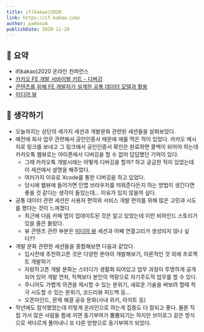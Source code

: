 ```yaml
---
title: if(kakao)2020
link: https://if.kakao.com/
author: padosum
publishDate: 2020-11-20
---
```



## 📝 요약 
- if(kakao)2020 온라인 컨퍼런스
- [카카오 FE 개발 서바이벌 키트 - 디버깅](https://if.kakao.com/session/128)
- [콘텐츠를 위해 FE 개발자가 설계한 공통 데이터 모델과 활용](https://if.kakao.com/session/119)
- [미디어 뷰](https://if.kakao.com/session/102)

## 🤔 생각하기 
- 오늘까지는 상단의 세가지 세션과 개발문화 관련된 세션들을 살펴보았다.  
- 예전에 회사 업무 관련해서 공인인증서 때문에 애를 먹은 적이 있었다. 카카오 메시지로 링크를 보내고 그 링크에서 공인인증서 확인은 완료하면 콜백이 되어야 하는데 카카오톡 웹뷰로는 아이폰에서 디버깅을 할 수 없어 답답했던 기억이 있다.  
  - 그때 카카오톡 개발시에는 어떻게 디버깅을 할까? 하고 궁금한 적이 있었는데 이 세션에서 설명을 해주었다.  
  - 여러가지 이유로 Xcode를 통한 디버깅을 하고 있었다.  
  - 당시에 웹뷰에 들어가면 인앱 브라우저를 띄워준다든지 하는 방법이 생긴다면 좋을 것 같다는 생각이 들었는데... 이유가 있지 않을까 싶다. 
- 공통 데이터 관련 세션은 사용자 편의와 서비스 개발 편의를 위해 많은 고민과 시도를 했다는 것이 느껴졌다.  
  - 최근에 다음 카페 앱이 업데이트된 것은 알고 있었는데 이런 비하인드 스토리가 있을 줄은 몰랐다.  
  - 뷰 콘텐츠 관련 부분은 [미디어 뷰](https://if.kakao.com/session/102) 세션과 어째 연결고리가 생성되지 않나 싶다??
- 개발 문화 관련한 세션들을 종합해보면 다음과 같았다.  
  - 입사전에 추천하고픈 것은 다양한 분야의 개발해보기, 이론적인 것 외에 프로젝트 개발하기
  - 자랑하고픈 개발 문화는 스터디가 생활화 되어있고 업무 과정이 투명하게 공개되어 있어 개발 연차, 직책보다 본인의 역량으로 자기주도적 업무를 할 수 있다. 
  - 주니어도 가볍게 의견을 제시할 수 있는 분위기, 새로운 기술을 써보려 할때 적극 시도할 수 있는 분위기, 코드리뷰 피드백 등...
  - 오픈마인드, 문제 해결 공유 문화(사내 위키, 아지트 등)
- 작년에도 참석했었는데 이렇게 온라인으로 하는게 집중도 더 잘되고 좋다. 물론 직접 가서 많은 사람들 틈에 끼면 동기부여가 뿜뿜되기는 하지만 브이로그 같은 방식으로 색다르게 풀어내니 또 다른 방향으로 동기부여가 되었다.

